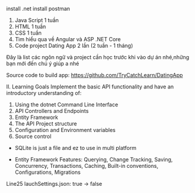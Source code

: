 install .net
install postman

1. Java Script 1 tuần
2. HTML 1 tuần
3. CSS 1 tuần
4. Tìm hiểu qua về Angular và ASP .NET Core
5. Code project Dating App 2 lần (2 tuần - 1 tháng)

Đây là  list các ngôn ngữ và project cần học trước khi vào dự án nhé,những bạn mới đến chú ý giúp a nhé

Source code to build app: https://github.com/TryCatchLearn/DatingApp

II. Learning Goals
Implement the basic API functionality and have an introductory understanding of:
1. Using the dotnet Command Line Interface
2. API Controllers and Endpoints
3. Entity Framework
4. The API Project structure
5. Configuration and Environment variables
6. Source control



* SQLite is just a file and ez to use in multi platform

* Entity Framework Features: Querying, Change Tracking, Saving, Concurrency, Transactions, Caching, Built-in conventions, Configurations, Migrations


Line25 lauchSettings.json: true -> false